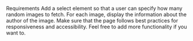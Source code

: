 Requirements
Add a select element so that a user can specify how many random images to fetch.
For each image, display the information about the author of the image.
Make sure that the page follows best practices for responsiveness and accessibility.
Feel free to add more functionality if you want to.
